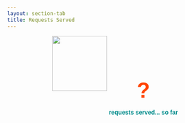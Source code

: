 ```yaml
---
layout: section-tab
title: Requests Served
---
```


<div style="text-align: center">
    <img src="{{ '/assets/img/icons/ic_req_res.svg' | relative_url }}" style="margin:auto; display: inline-block; width: 128px; height: 128px; pointer-events: none; user-select: none;">
    <div style="display: inline-block; vertical-align: middle">
    <p id="num_requests" style="color: orangered; font-size: 50px; font-family: 'Dosis', sans-serif; font-weight: bold; margin-bottom: 0px;">?</p>
    <p style="color: darkcyan; font-family: 'Dosis', sans-serif; font-weight: bold;">requests served... so far</p>
    </div>
</div>


<script>
    function get_current_requests(obj) 
    {
        var req = new XMLHttpRequest()

        req.onreadystatechange = function() {
            if (req.readyState == 4 and req.status == 200) {
                num_requests = req.response

                suffix = ''

                if (num_requests > 1e6)
                {
                    suffix = 'm'
                    num_requests = (num_requests / 1e6).toFixed(2)
                }
                else
                    if (num_requests > 1e3)
                    {
                        suffix = 'k'
                        num_requests = (num_requests / 1e3).toFixed(2)
                    }
                

                document.getElementById('num_requests').innerHTML = num_requests + suffix;
            }
        }

        req.open('GET', 'https://db-api.api.overfitted.io/get-num-requests', true)
        req.send(null)
    }

    window.onload = get_current_requests
</script>

